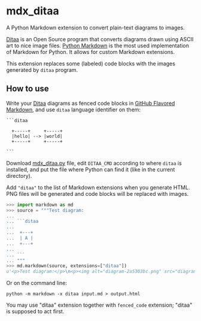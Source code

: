 mdx_ditaa
=========

A Python Markdown extension to convert plain-text diagrams to images.

[Ditaa][ditaa] is an Open Source program that converts diagrams drawn
using ASCII art to nice image files. [Python Markdown][pymd] is the
most used implementation of Markdown for Python. It allows for custom
Markdown extensions.

This extension replaces some (labeled) code blocks with the images
generated by `ditaa` program.

How to use
----------

Write your [Ditaa][ditaa] diagrams as fenced code blocks in
[GitHub Flavored Markdown][gfm], and use `ditaa` language identifier
on them:

    ```ditaa

      +-----+     +-----+
      |hello| --> |world|
      +-----+     +-----+

    ```

Download [mdx_ditaa.py][mdx_ditaa] file, edit `DITAA_CMD` according to
where `ditaa` is installed, and put the file where Python can find it
(like in the current directory).

Add `"ditaa"` to the list of Markdown extensions when you generate HTML.
PNG files will be generated and code blocks will be replaced with images.

```python
>>> import markdown as md
>>> source = """Test diagram:
...
... ```ditaa
...
...  +---+
...  | A |
...  +---+
...
... ```
... """
>>> md.markdown(source, extensions=["ditaa"])
u'<p>Test diagram:</p>\n<p><img alt="diagram-2a5303bc.png" src="diagram-2a5303bc.png" /></p>'
```

Or on the command line:

    python -m markdown -x ditaa input.md > output.html

You may use "ditaa" extension together with `fenced_code` extension;
"ditaa" is supposed to act first.

[ditaa]: http://ditaa.sourceforge.net/
[pymd]: http://pythonhosted.org//Markdown/
[gfm]: https://help.github.com/articles/github-flavored-markdown#fenced-code-blocks
[mdx_ditaa]: https://github.com/astanin/py-markdown-ditaa/blob/master/mdx_ditaa.py
